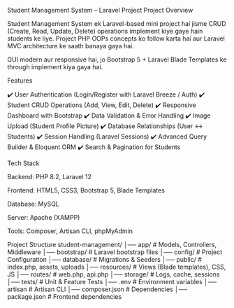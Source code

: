  Student Management System – Laravel Project
 Project Overview

Student Management System ek Laravel-based mini project hai jisme CRUD (Create, Read, Update, Delete) operations implement kiye gaye hain students ke liye.
Project PHP OOPs concepts ko follow karta hai aur Laravel MVC architecture ke saath banaya gaya hai.

GUI modern aur responsive hai, jo Bootstrap 5 + Laravel Blade Templates ke through implement kiya gaya hai.

Features

✔️ User Authentication (Login/Register with Laravel Breeze / Auth)
✔️ Student CRUD Operations (Add, View, Edit, Delete)
✔️ Responsive Dashboard with Bootstrap
✔️ Data Validation & Error Handling
✔️ Image Upload (Student Profile Picture)
✔️ Database Relationships (User ↔ Students)
✔️ Session Handling (Laravel Sessions)
✔️ Advanced Query Builder & Eloquent ORM
✔️ Search & Pagination for Students

Tech Stack

Backend: PHP 8.2, Laravel 12

Frontend: HTML5, CSS3, Bootstrap 5, Blade Templates

Database: MySQL 

Server: Apache (XAMPP)

Tools: Composer, Artisan CLI, phpMyAdmin

Project Structure
student-management/
│── app/                # Models, Controllers, Middleware
│── bootstrap/          # Laravel bootstrap files
│── config/             # Project Configuration
│── database/           # Migrations & Seeders
│── public/             # index.php, assets, uploads
│── resources/          # Views (Blade templates), CSS, JS
│── routes/             # web.php, api.php
│── storage/            # Logs, cache, sessions
│── tests/              # Unit & Feature Tests
│── .env                # Environment variables
│── artisan             # Artisan CLI
│── composer.json       # Dependencies
│── package.json        # Frontend dependencies

